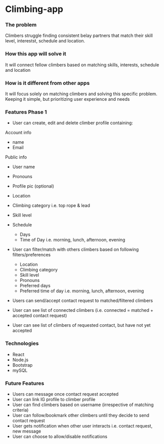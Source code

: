 # Climbing-app

### **The problem**

Climbers struggle finding consistent belay partners that match their skill level, interestst, schedule and location.

### **How this app will solve it**

It will connect fellow climbers based on matching skills, interests, schedule and location

### **How is it different from other apps**

It will focus solely on matching climbers and solving this specific problem. Keeping it simple, but prioritizing user experience and needs

### Features Phase 1

- User can create, edit and delete climber profile containing:

Account info

- name
- Email

Public info

- User name
- Pronouns
- Profile pic (optional)
- Location
- Climbing category i.e. top rope & lead
- Skill level
- Schedule

    - Days
    - Time of Day  i.e. morning, lunch, afternoon, evening


- User can filter/match with others climbers based on following filters/preferences
    - Location
    - Climbing category
    - Skill level
    - Pronouns
    - Preferred days
    - Preferred time of day i.e. morning, lunch, afternoon, evening

- Users can send/accept contact request to matched/filtered climbers
- User can see list of connected climbers (i.e. connected = matched + accepted contact request)
- User can see list of climbers of requested contact, but have not yet accepted

### **Technologies**

- React
- Node.js
- Bootstrap
- mySQL

### **Future Features**

- Users can message once contact request accepted
- User can link IG profile to climber profile
- User can find climbers based on username (irrespective of matching criteria)
- User can follow/bookmark other climbers until they decide to send contact request
- User gets notification when other user interacts i.e. contact request, new message
- User can choose to allow/disable notifications
